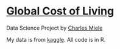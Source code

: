 # [Global Cost of Living](https://www.charlesmiele.com/CLI.html)

Data Science Project by [Charles Miele](https://www.charlesmiele.com)

My data is from [kaggle](https://www.kaggle.com/datasets/mvieira101/global-cost-of-living/code). All code is in R.
